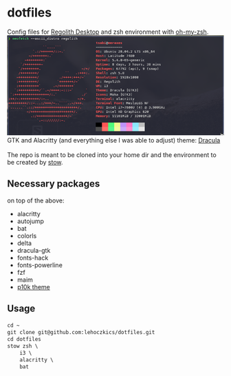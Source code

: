 # dotfiles
Config files for [Regolith Desktop](https://regolith-linux.org/) and zsh environment with [oh-my-zsh](https://ohmyz.sh/).<br>
![neofetch output](img/neofetch_regolith_20210215.png)<br>
GTK and Alacritty (and everything else I was able to adjust) theme: [Dracula](https://draculatheme.com/)<br>
<br>
The repo is meant to be cloned into your home dir and the environment to be created by [stow](https://www.gnu.org/software/stow/).<br>
## Necessary packages 
on top of the above:<br>
- alacritty
- autojump
- bat
- colorls
- delta
- dracula-gtk
- fonts-hack
- fonts-powerline
- fzf
- maim
- [p10k theme](https://github.com/romkatv/powerlevel10k#oh-my-zsh)


## Usage
```
cd ~
git clone git@github.com:lehoczkics/dotfiles.git
cd dotfiles
stow zsh \
	i3 \
	alacritty \
	bat
```

